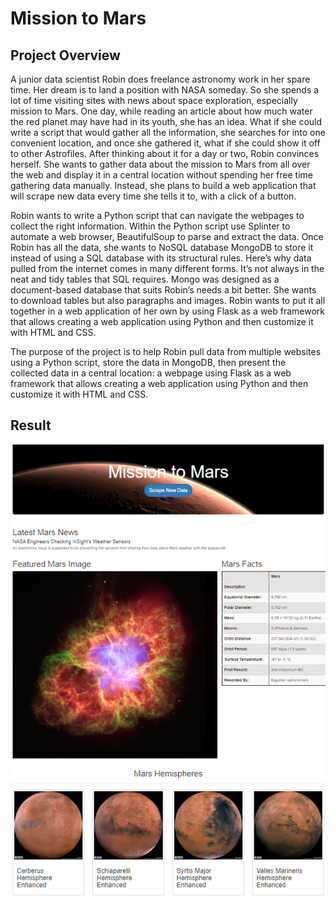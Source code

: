 # Mission to Mars

## Project Overview

A junior data scientist Robin does freelance astronomy work in her spare time. Her dream is to land a position with NASA someday. So she spends a lot of time visiting sites with news about space exploration, especially mission to Mars. One day, while reading an article about how much water the red planet may have had in its youth, she has an idea. What if she could write a script that would gather all the information, she searches for into one convenient location, and once she gathered it, what if she could show it off to other Astrofiles. After thinking about it for a day or two, Robin convinces herself. She wants to gather data about the mission to Mars from all over the web and display it in a central location without spending her free time gathering data manually. Instead, she plans to build a web application that will scrape new data every time she tells it to, with a click of a button.

Robin wants to write a Python script that can navigate the webpages 
to collect the right information. Within the Python script use Splinter to automate a web browser, BeautifulSoup to parse and extract the data. Once Robin has all the data, she wants to NoSQL database MongoDB to store it instead of using a SQL database with its structural rules. Here’s why data pulled from the internet comes in many different forms. It’s not always in the neat and tidy tables that SQL requires. Mongo was designed as a document-based database that suits Robin’s needs a bit better. She wants to download tables but also paragraphs and images. Robin wants to put it all together in a web application of her own by using Flask as a web framework that allows creating a web application using Python and then customize it with HTML and CSS.

The purpose of the project is to help Robin pull data from multiple websites using a Python script, store the data in MongoDB, then present the collected data in a central location: a webpage using Flask as a web framework that allows creating a web application using Python and then customize it with HTML and CSS.

## Result

![Final Result](./Final_Result.png)